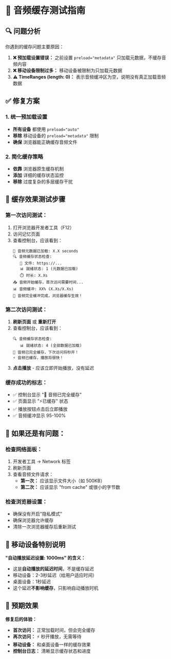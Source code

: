 # 🎯 音频缓存测试指南

## 🔍 问题分析

你遇到的缓存问题主要原因：
1. **❌ 预加载设置错误：** 之前设置 `preload="metadata"` 只加载元数据，不缓存音频内容
2. **❌ 移动设备限制过多：** 移动设备被限制为只加载元数据
3. **⚠️ TimeRanges (length: 0)：** 表示音频缓冲区为空，说明没有真正加载音频数据

## ✅ 修复方案

### 1. 统一预加载设置
- **所有设备** 都使用 `preload="auto"`
- **移除** 移动设备的 `preload="metadata"` 限制
- **确保** 浏览器能正确缓存音频文件

### 2. 简化缓存策略
- **依靠** 浏览器原生缓存机制
- **添加** 详细的缓存状态监控
- **移除** 过度复杂的多层缓存干扰

## 🧪 缓存效果测试步骤

### 第一次访问测试：
1. 打开浏览器开发者工具（F12）
2. 访问记忆页面
3. 查看控制台，应该看到：
   ```
   🎵 音频元数据已加载: X.X seconds
   🔍 音频缓存状态检查:
      📁 文件: https://...
      📊 就绪状态: 1 (元数据已加载)
      ⏱️ 时长: X.Xs
   📥 音频开始缓存，首次访问需要时间...
   📊 音频缓冲: XX% (X.Xs/X.Xs)
   🎯 音频完全缓冲完成，浏览器缓存生效！
   ```

### 第二次访问测试：
1. **刷新页面** 或 **重新打开**
2. 查看控制台，应该看到：
   ```
   🔍 音频缓存状态检查:
      📊 就绪状态: 4 (全部数据已加载)
   🎯 音频已完全缓存，下次访问将秒开！
   ⚡ 音频已缓存，播放将很快！
   ```
3. **点击播放** - 应该立即开始播放，没有延迟

### 缓存成功的标志：
- ✅ 控制台显示 "🎯 音频已完全缓存"
- ✅ 页面显示 "⚡已缓存" 状态
- ✅ 播放按钮点击后立即播放
- ✅ 音频缓冲显示 95-100%

## 🐛 如果还是有问题：

### 检查网络面板：
1. 开发者工具 → Network 标签
2. 刷新页面
3. 查看音频文件请求：
   - **第一次：** 应该显示文件大小（如 500KB）
   - **第二次：** 应该显示 "from cache" 或很小的字节数

### 检查浏览器设置：
- 确保没有开启"隐私模式"
- 确保浏览器允许缓存
- 清除一次浏览器缓存后重新测试

## 📱 移动设备特别说明

**"自动播放延迟设置: 1000ms" 的含义：**
- 这是**自动播放的延迟时间**，不是缓存延迟
- 移动设备：2-3秒延迟（给用户适应时间）
- 桌面设备：1秒延迟
- 这个延迟**不影响缓存**，只影响自动播放时机

## 🚀 预期效果

**修复后的体验：**
- **首次访问：** 正常加载时间，但会完全缓存
- **再次访问：** ⚡ 秒开播放，无需等待
- **移动设备：** 和桌面设备一样的缓存效果
- **控制台日志：** 清晰显示缓存状态和进度
